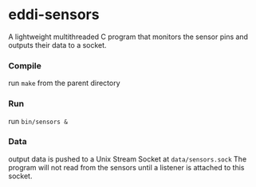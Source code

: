 # eddi-sensors
A lightweight multithreaded C program that monitors the sensor pins and outputs their data to a socket.

### Compile
run ```make``` from the parent directory

### Run
run ```bin/sensors &```

### Data
output data is pushed to a Unix Stream Socket at ```data/sensors.sock```
The program will not read from the sensors until a listener is attached to this socket.

